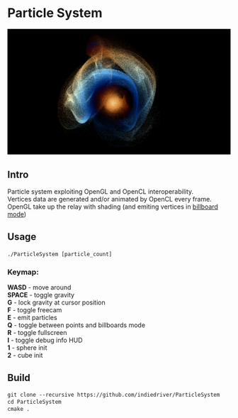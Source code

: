 # Particle System

<img src="screenshots/points.png" width="600">

Intro
-----
Particle system exploiting OpenGL and OpenCL interoperability.  
Vertices data are generated and/or animated by OpenCL every frame. OpenGL take up the relay with shading (and emiting vertices in [billboard mode](https://raw.githubusercontent.com/indiedriver/ParticleSystem/master/screenshots/billboards.png))

Usage
-----
`./ParticleSystem [particle_count]`

### Keymap:  
**WASD**  - move around  
**SPACE** - toggle gravity  
**G**     - lock gravity at cursor position  
**F**     - toggle freecam  
**E**     - emit particles  
**Q**     - toggle between points and billboards mode  
**R**     - toggle fullscreen  
**I**     - toggle debug info HUD  
**1**     - sphere init  
**2**     - cube init  


Build
-----
```
git clone --recursive https://github.com/indiedriver/ParticleSystem
cd ParticleSystem
cmake .
```
